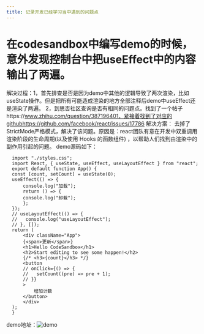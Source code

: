 ```yaml
---
title: 记录开发已经学习当中遇到的问题点
---
```


# 在codesandbox中编写demo的时候，意外发现控制台中把useEffect中的内容输出了两遍。
  解决过程：1，首先排查是否是因为demo中其他的逻辑导致了两次渲染，比如useState操作。但是把所有可能造成渲染的地方全部注释后demo中useEffect还是渲染了两遍。
           2，到思否社区查询是否有相同的问题点。找到了一个帖子https://www.zhihu.com/question/387196401，紧接着找到了对应的githubhttps://github.com/facebook/react/issues/17786
  解决方案： 去掉了StrictMode严格模式，解决了该问题。原因是：react团队有意在开发中双重调用渲染阶段的生命周期(以及使用 Hooks 的函数组件) ，以帮助人们找到由渲染中的副作用引起的问题。
  demo源码如下：
  ```
    import "./styles.css";
    import React, { useState, useEffect, useLayoutEffect } from "react";
    export default function App() {
    const [count, setCount] = useState(0);
    useEffect(() => {
        console.log("加载");
        return () => {
        console.log("卸载");
        };
    });
    // useLayoutEffect(() => {
    //   console.log("useLayoutEffect");
    // }, []);
    return (
        <div className="App">
        {<span>更新</span>}
        <h1>Hello CodeSandbox</h1>
        <h2>Start editing to see some happen!</h2>
        {/* <h3>{count}</h3> */}
        <button
        // onClick={() => {
        //   setCount((pre) => pre + 1);
        // }}
        >
            增加计数
        </button>
        </div>
    );
    }

  ```
  demo地址：![demo](https://codesandbox.io/s/useeffect-ljev2g?file=/src/App.js:0-665)



